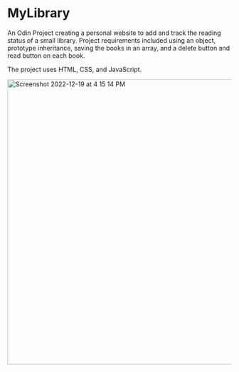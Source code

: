 # MyLibrary  

An Odin Project creating a personal website to add and track the reading status of a small library.  Project requirements included using an object, prototype inheritance, saving the books in an array, and a delete button and read button on each book.

The project uses HTML, CSS, and JavaScript. 

<img width="640" alt="Screenshot 2022-12-19 at 4 15 14 PM" src="https://user-images.githubusercontent.com/19597150/208414638-cfff1017-ef72-42d5-9e58-ce7510dad975.png">
